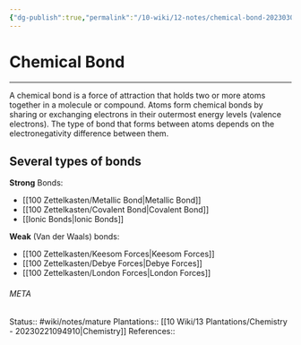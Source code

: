 ```yaml
---
{"dg-publish":true,"permalink":"/10-wiki/12-notes/chemical-bond-20230302065947/"}
---
```


# Chemical Bond
---
A chemical bond is a force of attraction that holds two or more atoms together in a molecule or compound. Atoms form chemical bonds by sharing or exchanging electrons in their outermost energy levels (valence electrons). The type of bond that forms between atoms depends on the electronegativity difference between them.

## Several types of bonds
**Strong** Bonds:
* [[100 Zettelkasten/Metallic Bond\|Metallic Bond]]
* [[100 Zettelkasten/Covalent Bond\|Covalent Bond]]
* [[Ionic Bonds\|Ionic Bonds]]

**Weak** (Van der Waals) bonds:
* [[100 Zettelkasten/Keesom Forces\|Keesom Forces]]
* [[100 Zettelkasten/Debye Forces\|Debye Forces]]
* [[100 Zettelkasten/London Forces\|London Forces]]





###### META
Status:: #wiki/notes/mature 
Plantations:: [[10 Wiki/13 Plantations/Chemistry - 20230221094910\|Chemistry]]
References:: 
